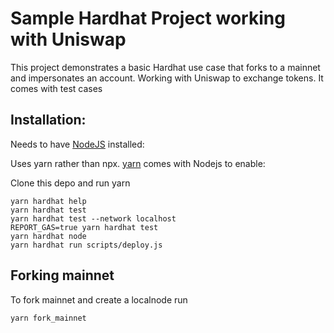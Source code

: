 # Sample Hardhat Project working with Uniswap

This project demonstrates a basic Hardhat use case that forks to a mainnet and impersonates an account. Working with Uniswap to exchange tokens. It comes with test cases

## Installation:

Needs to have [NodeJS](https://nodejs.org/en) installed:

Uses yarn rather than npx. [yarn](https://yarnpkg.com/getting-started/install) comes with Nodejs to enable:

Clone this depo and run
yarn

```shell
yarn hardhat help
yarn hardhat test
yarn hardhat test --network localhost
REPORT_GAS=true yarn hardhat test
yarn hardhat node
yarn hardhat run scripts/deploy.js
```

## Forking mainnet

To fork mainnet and create a localnode run

```shell
yarn fork_mainnet
```
